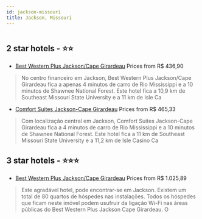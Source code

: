 ```yaml
---
id: jackson-missouri
title: Jackson, Missouri
---
```


<center><img src="https://i.travelapi.com/hotels/54000000/53350000/53348100/53348099/25a412d4_z.jpg" alt="" /></center>


##  2 star hotels - ⭐️⭐️

-    [Best Western Plus Jackson/Cape Girardeau](https://www.hurb.com/br/aud/https://www.hurb.com/br/hotels/jackson/best-western-plus-jackson-cape-girardeau-HT-MNW4?cmp=18055) Prices from R$ 436,90
   > No centro financeiro em Jackson, Best Western Plus Jackson/Cape Girardeau fica a apenas 4 minutos de carro de Rio Mississippi e a 10 minutos de Shawnee National Forest.  Este hotel fica a 10,9 km de Southeast Missouri State University e a 11 km de Isle Ca
-    [Comfort Suites Jackson-Cape Girardeau](https://www.hurb.com/br/aud/https://www.hurb.com/br/hotels/jackson/comfort-suites-jackson-cape-girardeau-HT-MG88?cmp=18055) Prices from R$ 465,33
   > Com localização central em Jackson, Comfort Suites Jackson-Cape Girardeau fica a 4 minutos de carro de Rio Mississippi e a 10 minutos de Shawnee National Forest.  Este hotel fica a 11 km de Southeast Missouri State University e a 11,2 km de Isle Casino Ca

##  3 star hotels - ⭐️⭐️⭐️

-    [Best Western Plus Jackson/Cape Girardeau](https://www.hurb.com/br/aud/https://www.hurb.com/br/hotels/jackson/best-western-plus-jackson-cape-girardeau-HT-E925?cmp=18055) Prices from R$ 1.025,89
   > Este agradável hotel, pode encontrar-se em Jackson. Existem um total de 80 quartos de hóspedes nas instalações. Todos os hóspedes que ficam neste imóvel podem usufruir da ligação Wi-Fi nas áreas públicas do Best Western Plus Jackson Cape Girardeau. O

